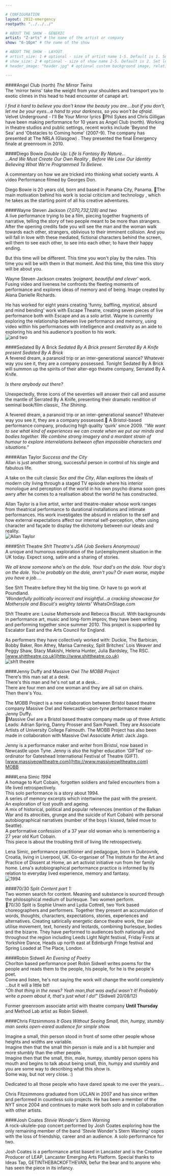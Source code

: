 ```yaml
---

# CONFIGURATION
layout: 2012-emergency
rootpath: "../../../"

# ABOUT THE SHOW - GENERIC
artist: "Z-arts" # the name of the artist or company
show: "6-10pm" # the name of the show

# ABOUT THE SHOW - LAYOUT
# artist_size: 1 # optional - size of artist name 1-5. Default is 1. Set longer names to lower values
# show_size: 2 # optional - size of show name 2-5. Default is 2. Set longer names to lower values
# header_image: "header.jpg" # optional custom background image, relative to current page

---
```


####Angel Club (north)	*The Mirror Twins*    
The 'mirror twins' take the weight from your shoulders and transport you to exotic climes in this head to head encounter of canapé art.    

*I find it hard to believe you don't know the beauty you are....but if you don't, let me be your eyes...a hand to your darkness, so you won't be afraid.*  Velvet Underground - I'll Be Your Mirror lyrics
Phil Sykes and Chris Gilligan have been making performance for 10 years as Angel Club (north). Working in  theatre studios and public settings, recent works include 'Beyond the Sea' and 'Obstacles to Coming home' (2007-9). The company has presented at The NRLA (Glasgow) . They presented the final Emergency finale at greenroom in 2010.    
####Diego Bowie	*Double Up: Life Is Fantasy By Nature...*    
*…And We Must Create Our Own Reality , Before We Lose Our Identity Believing What We're Programmed To Believe.*    

A commentary on how we are tricked into thinking what society wants. A video Performance filmed by Georges Don.    

Diego Bowie is 20 years old, born and based in Panama City, Panama. The main motivation behind his work is social criticism and technology , which he takes as the starting point of all his creative adventures.    
####Wayne Steven Jackson	   *(7,070,732,128) and two*    
A live performance trying to be a film, piecing together fragments of narrative, telling the story of two people meant to be more than strangers. After the opening credits fade you will see the man and the woman walk towards each other, strangers, oblivious to their imminent collision.  And you will fall in love with these mediated, fictional characters behind the screen, will them to see each other, to see into each other; to have their happy ending.    

But this time will be different.  This time you won't play by the rules.  This time you will be with them in that moment.  And this time, this time this story will be about you.    

Wayne Steven Jackson creates *'poignant, beautiful and clever'* work.  Fusing video and liveness he confronts the fleeting moments of performance and explores ideas of memory and of being.  Image created by Alana Danielle Richards.     

He has worked for eight years creating 'funny, baffling, mystical, absurd and mind bending' work with Escape Theatre, creating seven pieces of live performance both with Escape and as a solo artist.  Wayne is currently exploring the relationship between live performance and memory, using video within his performances with intelligence and creativity as an aide to exploring his and his audience's position to his work.    
![and two](Wayne.jpg)
####Sedated By A Brick	*Sedated By A Brick present Serrated By A Knife present Sedated By A Brick*	    
A fevered dream, a paranoid trip or an inter-generational seance?  Whatever way you see it, they are a company possessed. 	Tonight Sedated By A Brick will summon up the spirits of their alter-ego theatre company, Serrated By A Knife.    

*Is there anybody out there?*    

Unexpectedly, three icons of the seventies will answer their call and assume the mantle of Serrated By A Knife, presenting their dramatic rendition of seminal book/film classic, *The Shining*.    

A fevered dream, a paranoid trip or an inter-generational seance?  Whatever way you see it, they are a company possessed.
A Bristol-based performance company, producing high quality 'quirk' since 2009. 
*''We want to see what kind of experiences we can create when we put our minds and bodies together. We combine strong imagery and a mordant strain of humour to explore interrelations between often impossible characters and situations."*    
####Allan Taylor	*Success and the City*    
Allan is just another strong, successful person in control of his single and fabulous life.

A take on the cult classic *Sex and the City*,  Allan explores the ideals of modern city living through a staged TV episode where his interior monologue and perception of the world in his own psycho drama soon goes awry after he comes to a realisation about the world he has constructed.    

Allan Taylor is a live artist, writer and theatre-maker whose work ranges from theatrical performance to durational installations and intimate performances. His work investigates the absurd in relation to the self and how external expectations affect our internal self-perception, often using character and façade to display the dichotomy between our ideals and reality.    
 ![Allan Taylor](allan.jpg)     
 ####Sh!t Theatre	*Sh!t Theatre's JSA (Job Seekers Anonymous)*    
A unique and humorous exploration of the (un)employment situation in the UK today. Expect song, satire and a sharing of stories.    

*We all know someone who's on the dole. Your dad's on the dole. Your dog's on the dole. You're probably on the dole, aren't you? Or even worse, maybe you have a job....* 

See Sh!t Theatre before they hit the big time. Or have to go work at Poundland.    
*'Wonderfully politically incorrect and insightful...a cracking showcase for Mothersole and Biscuit's weighty talents'* WhatsOnStage.com    

Sh!t Theatre are: Louise Mothersole and Rebecca Biscuit. With backgrounds in performance art, music and long-form improv, they have been writing and performing together since summer 2010. This project is supported by Escalator East and the Arts Council for England.     

As performers they have collectively worked with: Duckie, The Barbican, Bobby Baker, Ron Athey, Marisa Carnesky, Split Britches' Lois Weaver and Peggy Shaw, Stacy Makishi, Helena Hunter, Julia Bardsley,  The RSC.   
[www.shittheatre.co.uk](http://www.shittheatre.co.uk)  
![sh!t theatre](sh!t.jpg) 
####Jenny Duffy and Massive Owl	*The MOBB Project*    
There's this man sat at a desk.    
There's this man and he's not sat at a desk...    
There are four men and one woman and they are all sat on chairs.    
Then there's You.    

The MOBB Project is a new collaboration between Bristol based theatre company Massive Owl and Newcastle-upon-tyne performance maker Jenny Duffy.    
Massive Owl are a Bristol based theatre company made up of three Artistic Leads: Adrian Spring, Danny Prosser and Sam Powell. They are Associate Artists of University College Falmouth. The MOBB Project has also been made in collaboration with Massive Owl Associate Artist: Jack Jago.    
  
Jenny is a performance maker and writer from Bristol, now based in Newcastle upon Tyne. Jenny is also the higher education 'GIFTed' co-ordinator for Gateshead International Festival of Theatre (GIFT).    
[www.massiveowltheatre.com](http://www.massiveowltheatre.com)    
[MOBB](MOBB2.jpg)    
####Lena Simic	   *1994*     
A homage to Kurt Cobain, forgotten soldiers and failed encounters from a life lived retrospectively.    
This solo performance is a story about 1994.    
A series of memory excerpts which intertwine the past with the present.    
An exploration of lost youth and ageing.    
A mix of historical, political and popular references (mention of the Balkan War and its atrocities, grunge and the suicide of Kurt Cobain) with personal autobiographical narratives (number of the boys I kissed, failed move to Seattle).    
A performative confession of a 37 year old woman who is remembering a 27 year old Kurt Cobain.    
This piece is about the troubling thrill of living life retrospectively.    

Lena Simic, performance practitioner and pedagogue, born in Dubrovnik, Croatia, living in Liverpool, UK. Co-organiser of The Institute for the Art and Practice of Dissent at Home, an art activist initiative run from her family home. Lena's autobiographical performance practice is informed by its relation to everyday lived experience, memory and fantasy.    
![1994](1994.jpg)   

####70/30 Split	   *Content part 1:*     
Two women search for content. Meaning and substance is sourced through the philosophical medium of burlesque. Two women perform.    
70/30 Split is Sophie Unwin and Lydia Cottrell, two York based choreographers and performers. Together they present an accumulation of words, thoughts, characters, expectations, stories, experiences and alternatives.  Creating satirically energetic dance theatre work, the pair utilise movement, text, honesty and leotards, combining burlesque, bodies and the bizarre.  They have  performed to audiences both nationally and throughout the region including Leeds Light Night festival, Friday Firsts at Yorkshire Dance, Heads up north east at Edinburgh Fringe festival and Spring Loaded at The Place, London.    
####Robin Sidwell	*An Evening of Poetry*     
Chorlton based performance poet Robin Sidwell writes poems for the people and reads them to the people, his people, for he is the people's poet.      
Come and listen, he's not saying the work will change the world completely ...but it will a little bit!    
*"Oh that thing in the news? Yeah man,that was awful wasn't it!  Probably write a poem about it, that's just what I do!"* (Sidwell 20/08/12)    

Former greenroom associate artist with theatre company **Until Thursday** and Method Lab artist as Robin Sidwell.    
####Chris Fitzsimmons	   *It Goes Without Seeing*
*Small, thin, humpy, stumbly man seeks open-eared audience for simple show.*    

Imagine a small, thin person stood in front of some other people whose heights and widths are variable.    
Imagine then that the small thin person is male and is a bit humpier and more stumbly than the other people.    
Imagine then that the small, thin, male, humpy, stumbly person opens his mouth and begins to talk about being small, thin, humpy and stumbly and you are some way to describing what this show is.    
Some way, but not very close. :)    

Dedicated to all those people who have dared speak to me over the years...    

Chris Fitzsimmons graduated from UCLAN in 2007 and has since written and performed in countless solo projects. He has been a member of the NYT since 2004 and continues to make work both solo and in collaboration with other artists.    
####Josh Coates	*Stevie Wonder's Stern Warning*      
A rock-ukulele-pop concert performed by Josh Coates exploring how the only remaining member of the band 'Stevie Wonder's Stern Warning' copes with the loss of friendship, career and an audience. A solo performance for two.    

Josh Coates is a performance artist based in Lancaster and is the Creative Producer of LEAP, Lancaster Emerging Arts Platform. Special thanks to Ideas Tap, GETINTHEBACKOFTHEVAN, befur the bear and to anyone who has seen the piece in its infancy.    

 